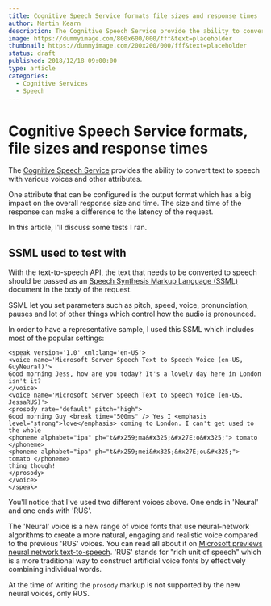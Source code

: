 ```yaml
---
title: Cognitive Speech Service formats file sizes and response times
author: Martin Kearn
description: The Cognitive Speech Service provide the ability to convert text to speech with various voices and other attributes. One attribute that can be conigured is the output format which has a big impact on the overall response size and time, which can make a different to the latency of the request. In this article, I'll discuss some tests I ran
image: https://dummyimage.com/800x600/000/fff&text=placeholder
thumbnail: https://dummyimage.com/200x200/000/fff&text=placeholder
status: draft
published: 2018/12/18 09:00:00
type: article
categories: 
  - Cognitive Services
  - Speech
---
```


# Cognitive Speech Service formats, file sizes and response times

The [Cognitive Speech Service](https://azure.microsoft.com/en-us/services/cognitive-services/speech-services/) provides the ability to convert text to speech with various voices and other attributes.

One attribute that can be configured is the output format which has a big impact on the overall response size and time. The size and time of the response can make a difference to the latency of the request.

In this article, I'll discuss some tests I ran.

## SSML used to test with
With the text-to-speech API, the text that needs to be converted to speech should be passed as an [Speech Synthesis Markup Language (SSML)](https://docs.microsoft.com/en-us/azure/cognitive-services/speech-service/speech-synthesis-markup) document in the body of the request.

SSML let you set parameters such as pitch, speed, voice, pronunciation, pauses and lot of other things which control how the audio is pronounced.

In order to have a representative sample, I used this SSML which includes most of the popular settings:

```
<speak version='1.0' xml:lang='en-US'>
<voice name='Microsoft Server Speech Text to Speech Voice (en-US, GuyNeural)'>
Good morning Jess, how are you today? It's a lovely day here in London isn't it?
</voice>
<voice name='Microsoft Server Speech Text to Speech Voice (en-US, JessaRUS)'>
<prosody rate="default" pitch="high">
Good morning Guy <break time="500ms" /> Yes I <emphasis level="strong">love</emphasis> coming to London. I can't get used to the whole 
<phoneme alphabet="ipa" ph="t&#x259;ma&#x325;&#x27E;o&#x325;"> tomato </phoneme>
<phoneme alphabet="ipa" ph="t&#x259;mei&#x325;&#x27E;ou&#x325;"> tomato </phoneme>
thing though!
</prosody>
</voice>
</speak>
```

You'll notice that I've used two different voices above. One ends in 'Neural' and one ends with 'RUS'.

The 'Neural' voice is a new range of voice fonts that use neural-network algorithms to create a more natural, engaging and realistic voice compared to the previous 'RUS' voices. You can read all about it on [Microsoft previews neural network text-to-speech](https://azure.microsoft.com/en-gb/blog/microsoft-previews-neural-network-text-to-speech/). 'RUS' stands for "rich unit of speech" which is a more traditional way to construct artificial voice fonts by effectively combining individual words.

At the time of writing the `prosody` markup is not supported by the new neural voices, only RUS.